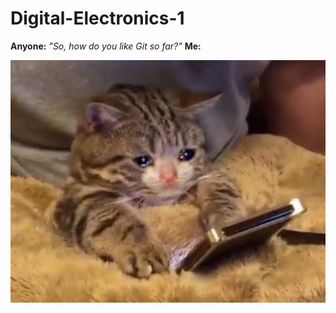 # Digital-Electronics-1

**Anyone:** *"So, how do you like Git so far?"*
**Me:**

![mood](https://github.com/Heretic2k20/Digital-Electronics-1/blob/main/sad%20cat.jpg)
```vhdl



```
